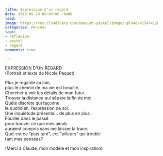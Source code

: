 ```yaml
---
title: Expression d'un regard
date: 2015-06-20 00:00:00 -0400
lead: ''
image: https://res.cloudinary.com/npaquet-pastel/image/upload/v1547412094/Un-regard-de-Claude-pastel-45-X-35-cm-2015.jpg
categories: Pensées
tags:
- reflexion
- pastel
- regard
comments: true

---
```

EXPRESSION D'UN REGARD  
(Portrait et texte de Nicole Paquet)  
  
Plus je regarde au loin,   
plus le chemin de ma vie est brouillé.  
Chercher à voir les détails de mon futur.  
Trouver la distance qui sépare la fin de moi.  
Quête discrète qui façonne  
le quotidien, l’expression de soi.   
Une inquiétude présente... de plus en plus.  
Fouiller dans le passé  
pour trouver ce que mes aïeuls   
auraient compris sans me laisser la trace.  
Quel est ce "plus tard", cet "ailleurs" qui trouble   
tant mes pensées?  
  
(Merci à Claude, mon modèle et mon inspiration)